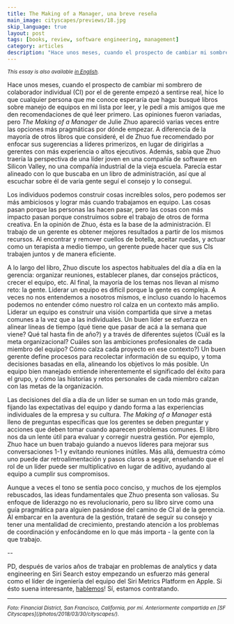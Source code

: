 ```yaml
---
title: The Making of a Manager, una breve reseña
main_image: cityscapes/previews/18.jpg
skip_language: true
layout: post
tags: [books, review, software engineering, management]
category: articles
description: "Hace unos meses, cuando el prospecto de cambiar mi sombrero de colaborador individual (CI) por el de manager empezó a hacerse real, hice lo que cualquier persona que me conoce esperaría que haga: busqué libros sobre gestión en mi lista por leer, y le pedí a mis amigos que me den recomendaciones de qué leer primero. Las opiniones fueron variadas, pero _The Making of a Manager_ de Julie Zhuo apareció varias veces entre las opciones prácticas para empezar."
---
```


<small><em>This essay is also available [in English](/articles/2020/08/24/making-a-manager/).</em></small>

Hace unos meses, cuando el prospecto de cambiar mi sombrero de colaborador individual (CI) por el de gerente empezó a sentirse real, hice lo que cualquier persona que me conoce esperaría que haga: busqué libros sobre manejo de equipos en mi lista por leer, y le pedí a mis amigos que me den recomendaciones de qué leer primero. Las opiniones fueron variadas, pero _The Making of a Manager_ de Julie Zhuo apareció varias veces entre las opciones más pragmáticas por dónde empezar. A diferencia de la mayoría de otros libros que consideré, el de Zhuo fue recomendado por enfocar sus sugerencias a líderes primerizos, en lugar de dirigirlas a gerentes con más experiencia o altos ejecutivos. Además, sabía que Zhuo traería la perspectiva de una líder joven en una compañía de software en Silicon Valley, no una compañía industrial de la vieja escuela. Parecía estar alineado con lo que buscaba en un libro de administración, así que al escuchar sobre él de varia gente seguí el consejo y lo conseguí.

Los individuos podemos construir cosas increíbles solos, pero podemos ser más ambiciosos y lograr más cuando trabajamos en equipo. Las cosas pasan porque las personas las hacen pasar, pero las cosas con más impacto pasan porque construimos sobre el trabajo de otros de forma creativa. En la opinión de Zhuo, ésta es la base de la administración. El trabajo de un gerente es obtener mejores resultados a partir de los mismos recursos. Al encontrar y remover cuellos de botella, aceitar ruedas, y actuar como un terapista a medio tiempo, un gerente puede hacer que sus CIs trabajen juntos y de manera eficiente.

A lo largo del libro, Zhuo discute los aspectos habituales del día a día en la gerencia: organizar reuniones, establecer planes, dar consejos prácticos, crecer el equipo, etc. Al final, la mayoría de los temas nos llevan al mismo reto: la gente. Liderar un equipo es difícil porque la gente es compleja. A veces no nos entendemos a nosotros mismos, e incluso cuando lo hacemos podemos no entender cómo nuestro rol calza en un contexto más amplio. Liderar un equipo es construir una visión compartida que sirve a metas comunes a la vez que a las individuales. Un buen líder se esfuerza en alinear líneas de tiempo (qué tiene que pasar de acá a la semana que viene? Qué tal hasta fin de año?) y a través de diferentes sujetos (Cuál es la meta organizacional? Cuáles son las ambiciones profesionales de cada miembro del equipo? Cómo calza cada proyecto en ese contexto?) Un buen gerente define procesos para recolectar información de su equipo, y toma decisiones basadas en ella, alineando los objetivos lo más posible. Un equipo bien manejado entiende inherentemente el significado del éxito para el grupo, y cómo las historias y retos personales de cada miembro calzan con las metas de la organización.

Las decisiones del día a día de un líder se suman en un todo más grande, fijando las expectativas del equipo y dando forma a las experiencias individuales de la empresa y su cultura. _The Making of a Manager_ está lleno de preguntas específicas que los gerentes se deben preguntar y acciones que deben tomar cuando aparecen problemas comunes. El libro nos da un lente útil para evaluar y corregir nuestra gestión. Por ejemplo, Zhuo hace un buen trabajo guiando a nuevos líderes para mejorar sus conversaciones 1-1 y evitando reuniones inútiles. Más allá, demuestra cómo uno puede dar retroalimentación y pasos claros a seguir, enseñando que el rol de un líder puede ser multiplicativo en lugar de aditivo, ayudando al equipo a cumplir sus compromisos.

Aunque a veces el tono se sentía poco conciso, y muchos de los ejemplos rebuscados, las ideas fundamentales que Zhuo presenta son valiosas. Su enfoque de liderazgo no es revolucionario, pero su libro sirve como una guía pragmática para alguien pasándose del camino de CI al de la gerencia. Al embarcar en la aventura de la gestión, trataré de seguir su consejo y tener una mentalidad de crecimiento, prestando atención a los problemas de coordinación y enfocándome en lo que más importa - la gente con la que trabajo.

--

PD, después de varios años de trabajar en problemas de analytics y data engineering en Siri Search estoy empezando un esfuerzo más general como el líder de ingeniería del equipo del Siri Metrics Platform en Apple. Si ésto suena interesante, [hablemos](/contact)! Sí, estamos contratando.

<hr>
<small><em>Foto: Financial District, San Francisco, California, por mí. Anteriormente compartida en [SF Cityscapes](/photos/2018/03/30/cityscapes/).</em></small>
